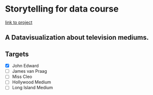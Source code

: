 # Storytelling for data course

[link to project](https://vincentkempers.github.io/sfd-dataviz/#start)

## A Datavisualization about television mediums.

## Targets

- [x] John Edward
- [ ] James van Praag
- [ ] Miss Cleo
- [ ] Hollywood Medium
- [ ] Long Island Medium
